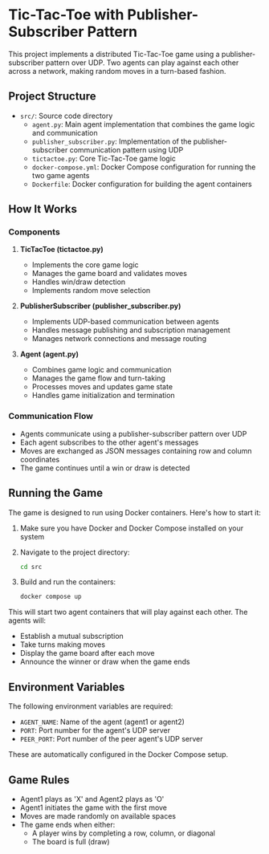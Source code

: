 # Tic-Tac-Toe with Publisher-Subscriber Pattern

This project implements a distributed Tic-Tac-Toe game using a publisher-subscriber pattern over UDP. Two agents can play against each other across a network, making random moves in a turn-based fashion.

## Project Structure

- `src/`: Source code directory
  - `agent.py`: Main agent implementation that combines the game logic and communication
  - `publisher_subscriber.py`: Implementation of the publisher-subscriber communication pattern using UDP
  - `tictactoe.py`: Core Tic-Tac-Toe game logic
  - `docker-compose.yml`: Docker Compose configuration for running the two game agents
  - `Dockerfile`: Docker configuration for building the agent containers

## How It Works

### Components

1. **TicTacToe (tictactoe.py)**
   - Implements the core game logic
   - Manages the game board and validates moves
   - Handles win/draw detection
   - Implements random move selection

2. **PublisherSubscriber (publisher_subscriber.py)**
   - Implements UDP-based communication between agents
   - Handles message publishing and subscription management
   - Manages network connections and message routing

3. **Agent (agent.py)**
   - Combines game logic and communication
   - Manages the game flow and turn-taking
   - Processes moves and updates game state
   - Handles game initialization and termination

### Communication Flow

- Agents communicate using a publisher-subscriber pattern over UDP
- Each agent subscribes to the other agent's messages
- Moves are exchanged as JSON messages containing row and column coordinates
- The game continues until a win or draw is detected

## Running the Game

The game is designed to run using Docker containers. Here's how to start it:

1. Make sure you have Docker and Docker Compose installed on your system

2. Navigate to the project directory:
   ```bash
   cd src
   ```

3. Build and run the containers:
   ```bash
   docker compose up
   ```

This will start two agent containers that will play against each other. The agents will:
- Establish a mutual subscription
- Take turns making moves
- Display the game board after each move
- Announce the winner or draw when the game ends

## Environment Variables

The following environment variables are required:
- `AGENT_NAME`: Name of the agent (agent1 or agent2)
- `PORT`: Port number for the agent's UDP server
- `PEER_PORT`: Port number of the peer agent's UDP server

These are automatically configured in the Docker Compose setup.

## Game Rules

- Agent1 plays as 'X' and Agent2 plays as 'O'
- Agent1 initiates the game with the first move
- Moves are made randomly on available spaces
- The game ends when either:
  - A player wins by completing a row, column, or diagonal
  - The board is full (draw)
